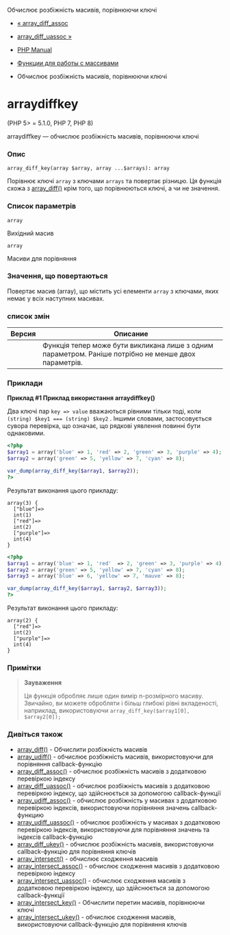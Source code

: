 Обчислює розбіжність масивів, порівнюючи ключі

-   [« array\_diff\_assoc](function.array-diff-assoc.html)
    
-   [array\_diff\_uassoc »](function.array-diff-uassoc.html)
    
-   [PHP Manual](index.html)
    
-   [Функции для работы с массивами](ref.array.html)
    
-   Обчислює розбіжність масивів, порівнюючи ключі
    

# arraydiffkey

(PHP 5> = 5.1.0, PHP 7, PHP 8)

arraydiffkey — обчислює розбіжність масивів, порівнюючи ключі

### Опис

```methodsynopsis
array_diff_key(array $array, array ...$arrays): array
```

Порівнює ключі `array` з ключами `arrays` та повертає різницю. Ця функція схожа з [array\_diff()](function.array-diff.html) крім того, що порівнюються ключі, а чи не значення.

### Список параметрів

`array`

Вихідний масив

`array`

Масиви для порівняння

### Значення, що повертаються

Повертає масив (array), що містить усі елементи `array` з ключами, яких немає у всіх наступних масивах.

### список змін

| Версия | Описание                                                                                             |
|--------|------------------------------------------------------------------------------------------------------|
|        | Функція тепер може бути викликана лише з одним параметром. Раніше потрібно не менше двох параметрів. |

### Приклади

**Приклад #1 Приклад використання **arraydiffkey()****

Два ключі пар `key => value` вважаються рівними тільки тоді, коли `(string) $key1 === (string) $key2` . Іншими словами, застосовується сувора перевірка, що означає, що рядкові уявлення повинні бути однаковими.

```php
<?php
$array1 = array('blue' => 1, 'red' => 2, 'green' => 3, 'purple' => 4);
$array2 = array('green' => 5, 'yellow' => 7, 'cyan' => 8);

var_dump(array_diff_key($array1, $array2));
?>
```

Результат виконання цього прикладу:

```
array(3) {
  ["blue"]=>
  int(1)
  ["red"]=>
  int(2)
  ["purple"]=>
  int(4)
}
```

```php
<?php
$array1 = array('blue' => 1, 'red'  => 2, 'green' => 3, 'purple' => 4);
$array2 = array('green' => 5, 'yellow' => 7, 'cyan' => 8);
$array3 = array('blue' => 6, 'yellow' => 7, 'mauve' => 8);

var_dump(array_diff_key($array1, $array2, $array3));
?>
```

Результат виконання цього прикладу:

```
array(2) {
  ["red"]=>
  int(2)
  ["purple"]=>
  int(4)
}
```

### Примітки

> **Зауваження**
> 
> Ця функція обробляє лише один вимір n-розмірного масиву. Звичайно, ви можете обробляти і більш глибокі рівні вкладеності, наприклад, використовуючи `array_diff_key($array1[0], $array2[0]);`

### Дивіться також

-   [array\_diff()](function.array-diff.html) - Обчислити розбіжність масивів
-   [array\_udiff()](function.array-udiff.html) - обчислює розбіжність масивів, використовуючи для порівняння callback-функцію
-   [array\_diff\_assoc()](function.array-diff-assoc.html) - обчислює розбіжність масивів з додатковою перевіркою індексу
-   [array\_diff\_uassoc()](function.array-diff-uassoc.html) - обчислює розбіжність масивів з додатковою перевіркою індексу, що здійснюється за допомогою callback-функції
-   [array\_udiff\_assoc()](function.array-udiff-assoc.html) - обчислює розбіжність у масивах з додатковою перевіркою індексів, використовуючи порівняння значень callback-функцию
-   [array\_udiff\_uassoc()](function.array-udiff-uassoc.html) - обчислює розбіжність у масивах з додатковою перевіркою індексів, використовуючи для порівняння значень та індексів callback-функцію
-   [array\_diff\_ukey()](function.array-diff-ukey.html) - обчислює розбіжність масивів, використовуючи callback-функцію для порівняння ключів
-   [array\_intersect()](function.array-intersect.html) - обчислює сходження масивів
-   [array\_intersect\_assoc()](function.array-intersect-assoc.html) - обчислює сходження масивів з додатковою перевіркою індексу
-   [array\_intersect\_uassoc()](function.array-intersect-uassoc.html) - обчислює сходження масивів з додатковою перевіркою індексу, що здійснюється за допомогою callback-функції
-   [array\_intersect\_key()](function.array-intersect-key.html) - Обчислити перетин масивів, порівнюючи ключі
-   [array\_intersect\_ukey()](function.array-intersect-ukey.html) - обчислює сходження масивів, використовуючи callback-функцію для порівняння ключів